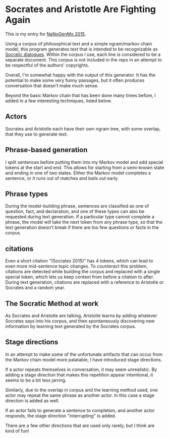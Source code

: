 # Socrates and Aristotle Are Fighting Again

This is my entry for [NaNoGenMo 2015](https://github.com/dariusk/NaNoGenMo-2015).

Using a corpus of philosophical text and a simple ngram/markov chain model, this program generates text that is intended to be recognizable as [Socratic dialogues](https://en.wikipedia.org/wiki/Socratic_dialogue). Within the corpus I use, each line is considered to be a separate document. This corpus is not included in the repo in an attempt to be respectful of the authors' copyrights.

Overall, I'm somewhat happy with the output of this generator. It has the potential
to make some very funny passages, but it often produces conversation that doesn't make
much sense.

Beyond the basic Markov chain that has been done many times before, I added in a few interesting techniques, listed below.

## Actors

Socrates and Aristotle each have their own ngram tree, with some overlap, that they use to generate text.

## Phrase-based generation

I split sentences before putting them into my Markov model and add special tokens at the start and end. This allows for starting from a semi-known state and ending in one of two states. Either the Markov model completes a sentence, or it runs out of matches and bails out early.

## Phrase types

During the model-building phrase, sentences are classified as one of question, fact, and declaration, and one of these types can also be requested during text generation. If a particular type cannot complete a phrase, the model will take the next token from any phrase type, so that the text generation doesn't break if there are too few questions or facts in the corpus.

## citations

Even a short citation "(Socrates 2015)" has 4 tokens, which can lead to even more mid-sentence topic changes.
To counteract this problem, citations are detected while building the corpus and replaced with a single special token, which lets us keep context from before a citation to after. During text generation, citations are replaced with a reference to Aristotle or Socrates and a random year.

## The Socratic Method at work

As Socrates and Aristotle are talking, Aristotle learns by adding whatever Socrates says into his corpus, and then spontaneously discovering new information by learning text generated by the Socrates corpus.

## Stage directions

In an attempt to make some of the unfortunate artifacts that can occur from the Markov chain model more palatable, I have introduced stage directions.

If a actor repeats themselves in conversation, it may seem unrealistic. By adding a stage direction that makes this repetition appear intentional, it seems to be a bit less jarring.

Similarly, due to the overlap in corpus and the learning method used, one actor may repeat the same phrase as another actor. In this case a stage direction is added as well.

If an actor fails to generate a sentence to completion, and another actor responds, the stage direction "interrupting" is added.

There are a few other directions that are used only rarely, but I think are kind of fun!
